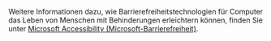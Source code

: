 Weitere Informationen dazu, wie Barrierefreiheitstechnologien für Computer das Leben von Menschen mit Behinderungen erleichtern können, finden Sie unter [Microsoft Accessibility (Microsoft-Barrierefreiheit)](http://go.microsoft.com/fwlink/?LinkId=8431).

<!--HONumber=Jun16_HO4-->


